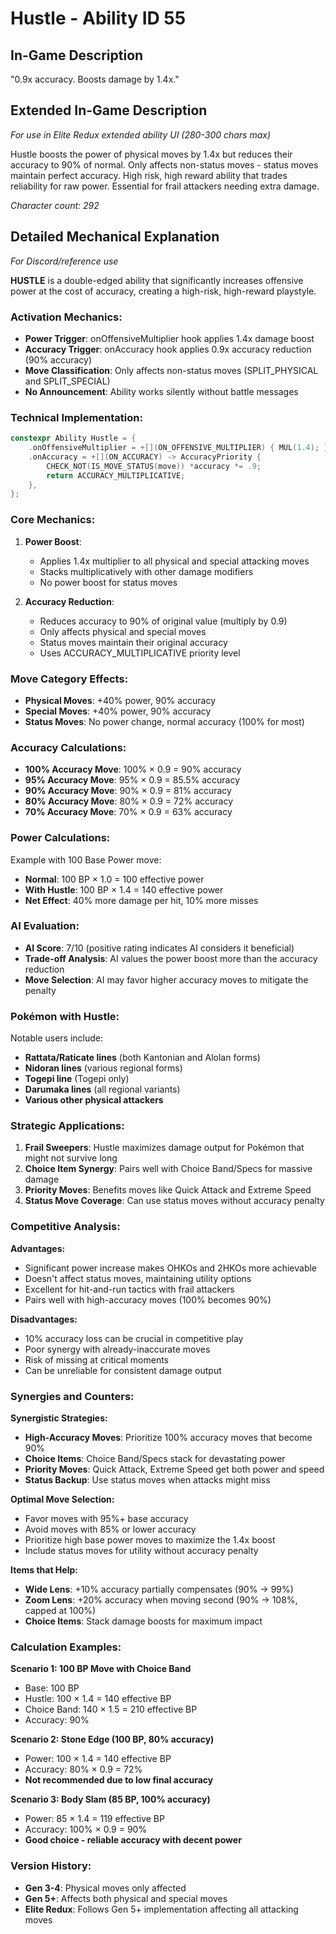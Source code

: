 # Hustle - Ability ID 55

## In-Game Description
"0.9x accuracy. Boosts damage by 1.4x."

## Extended In-Game Description
*For use in Elite Redux extended ability UI (280-300 chars max)*

Hustle boosts the power of physical moves by 1.4x but reduces their accuracy to 90% of normal. Only affects non-status moves - status moves maintain perfect accuracy. High risk, high reward ability that trades reliability for raw power. Essential for frail attackers needing extra damage.

*Character count: 292*

## Detailed Mechanical Explanation
*For Discord/reference use*

**HUSTLE** is a double-edged ability that significantly increases offensive power at the cost of accuracy, creating a high-risk, high-reward playstyle.

### Activation Mechanics:
- **Power Trigger**: onOffensiveMultiplier hook applies 1.4x damage boost
- **Accuracy Trigger**: onAccuracy hook applies 0.9x accuracy reduction (90% accuracy)
- **Move Classification**: Only affects non-status moves (SPLIT_PHYSICAL and SPLIT_SPECIAL)
- **No Announcement**: Ability works silently without battle messages

### Technical Implementation:
```c
constexpr Ability Hustle = {
    .onOffensiveMultiplier = +[](ON_OFFENSIVE_MULTIPLIER) { MUL(1.4); },
    .onAccuracy = +[](ON_ACCURACY) -> AccuracyPriority {
        CHECK_NOT(IS_MOVE_STATUS(move)) *accuracy *= .9;
        return ACCURACY_MULTIPLICATIVE;
    },
};
```

### Core Mechanics:
1. **Power Boost**:
   - Applies 1.4x multiplier to all physical and special attacking moves
   - Stacks multiplicatively with other damage modifiers
   - No power boost for status moves

2. **Accuracy Reduction**:
   - Reduces accuracy to 90% of original value (multiply by 0.9)
   - Only affects physical and special moves
   - Status moves maintain their original accuracy
   - Uses ACCURACY_MULTIPLICATIVE priority level

### Move Category Effects:
- **Physical Moves**: +40% power, 90% accuracy
- **Special Moves**: +40% power, 90% accuracy  
- **Status Moves**: No power change, normal accuracy (100% for most)

### Accuracy Calculations:
- **100% Accuracy Move**: 100% × 0.9 = 90% accuracy
- **95% Accuracy Move**: 95% × 0.9 = 85.5% accuracy
- **90% Accuracy Move**: 90% × 0.9 = 81% accuracy
- **80% Accuracy Move**: 80% × 0.9 = 72% accuracy
- **70% Accuracy Move**: 70% × 0.9 = 63% accuracy

### Power Calculations:
Example with 100 Base Power move:
- **Normal**: 100 BP × 1.0 = 100 effective power
- **With Hustle**: 100 BP × 1.4 = 140 effective power
- **Net Effect**: 40% more damage per hit, 10% more misses

### AI Evaluation:
- **AI Score**: 7/10 (positive rating indicates AI considers it beneficial)
- **Trade-off Analysis**: AI values the power boost more than the accuracy reduction
- **Move Selection**: AI may favor higher accuracy moves to mitigate the penalty

### Pokémon with Hustle:
Notable users include:
- **Rattata/Raticate lines** (both Kantonian and Alolan forms)
- **Nidoran lines** (various regional forms)
- **Togepi line** (Togepi only)
- **Darumaka lines** (all regional variants)
- **Various other physical attackers**

### Strategic Applications:
1. **Frail Sweepers**: Hustle maximizes damage output for Pokémon that might not survive long
2. **Choice Item Synergy**: Pairs well with Choice Band/Specs for massive damage
3. **Priority Moves**: Benefits moves like Quick Attack and Extreme Speed
4. **Status Move Coverage**: Can use status moves without accuracy penalty

### Competitive Analysis:
**Advantages:**
- Significant power increase makes OHKOs and 2HKOs more achievable
- Doesn't affect status moves, maintaining utility options
- Excellent for hit-and-run tactics with frail attackers
- Pairs well with high-accuracy moves (100% becomes 90%)

**Disadvantages:**
- 10% accuracy loss can be crucial in competitive play
- Poor synergy with already-inaccurate moves
- Risk of missing at critical moments
- Can be unreliable for consistent damage output

### Synergies and Counters:
**Synergistic Strategies:**
- **High-Accuracy Moves**: Prioritize 100% accuracy moves that become 90%
- **Choice Items**: Choice Band/Specs stack for devastating power
- **Priority Moves**: Quick Attack, Extreme Speed get both power and speed
- **Status Backup**: Use status moves when attacks might miss

**Optimal Move Selection:**
- Favor moves with 95%+ base accuracy
- Avoid moves with 85% or lower accuracy
- Prioritize high base power moves to maximize the 1.4x boost
- Include status moves for utility without accuracy penalty

**Items that Help:**
- **Wide Lens**: +10% accuracy partially compensates (90% → 99%)
- **Zoom Lens**: +20% accuracy when moving second (90% → 108%, capped at 100%)
- **Choice Items**: Stack damage boosts for maximum impact

### Calculation Examples:
**Scenario 1: 100 BP Move with Choice Band**
- Base: 100 BP
- Hustle: 100 × 1.4 = 140 effective BP
- Choice Band: 140 × 1.5 = 210 effective BP
- Accuracy: 90%

**Scenario 2: Stone Edge (100 BP, 80% accuracy)**
- Power: 100 × 1.4 = 140 effective BP
- Accuracy: 80% × 0.9 = 72%
- **Not recommended due to low final accuracy**

**Scenario 3: Body Slam (85 BP, 100% accuracy)**
- Power: 85 × 1.4 = 119 effective BP
- Accuracy: 100% × 0.9 = 90%
- **Good choice - reliable accuracy with decent power**

### Version History:
- **Gen 3-4**: Physical moves only affected
- **Gen 5+**: Affects both physical and special moves
- **Elite Redux**: Follows Gen 5+ implementation affecting all attacking moves